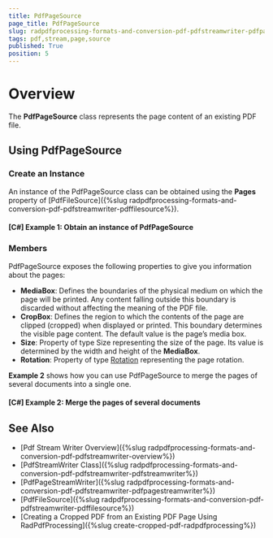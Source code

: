 ```yaml
---
title: PdfPageSource
page_title: PdfPageSource
slug: radpdfprocessing-formats-and-conversion-pdf-pdfstreamwriter-pdfpagesource
tags: pdf,stream,page,source
published: True
position: 5
---
```


# Overview

The **PdfPageSource** class represents the page content of an existing PDF file.

## Using PdfPageSource

### Create an Instance

An instance of the PdfPageSource class can be obtained using the **Pages** property of [PdfFileSource]({%slug radpdfprocessing-formats-and-conversion-pdf-pdfstreamwriter-pdffilesource%}).

#### **[C#] Example 1: Obtain an instance of PdfPageSource**

<snippet id='pdf-obtain-page-source'/>

### Members

PdfPageSource exposes the following properties to give you information about the pages:

* **MediaBox**: Defines the boundaries of the physical medium on which the page will be printed. Any content falling outside this boundary is discarded without affecting the meaning of the PDF file. 
* **CropBox**: Defines the region to which the contents of the page are clipped (cropped) when displayed or printed. This boundary determines the visible page content. The default value is the page’s media box. 
* **Size**: Property of type Size representing the size of the page. Its value is determined by the width and height of the **MediaBox**.
* **Rotation**: Property of type [Rotation](https://docs.telerik.com/devtools/document-processing/api/Telerik.Windows.Documents.Fixed.Model.Data.Rotation.html) representing the page rotation. 

**Example 2** shows how you can use PdfPageSource to merge the pages of several documents into a single one.

#### **[C#] Example 2: Merge the pages of several documents**

<snippet id='pdf-merge-documents-with-page-source'/>

## See Also

* [Pdf Stream Writer Overview]({%slug radpdfprocessing-formats-and-conversion-pdf-pdfstreamwriter-overview%})
* [PdfStreamWriter Class]({%slug radpdfprocessing-formats-and-conversion-pdf-pdfstreamwriter-pdfstreamwriter%})
* [PdfPageStreamWriter]({%slug radpdfprocessing-formats-and-conversion-pdf-pdfstreamwriter-pdfpagestreamwriter%})
* [PdfFileSource]({%slug radpdfprocessing-formats-and-conversion-pdf-pdfstreamwriter-pdffilesource%})
* [Creating a Cropped PDF from an Existing PDF Page Using RadPdfProcessing]({%slug create-cropped-pdf-radpdfprocessing%})